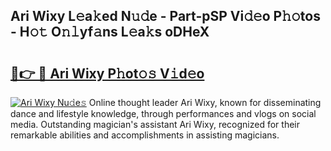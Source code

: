 ## Ari Wixy L𝚎a𝚔ed N𝚞𝚍e - Part-pSP Vi𝚍𝚎o P𝚑𝚘tos - H𝚘𝚝 O𝚗𝚕yf𝚊ns L𝚎a𝚔s oDHeX

# <h2><a href="http://kfb015i.oniu.top/?m=Ari+Wixy">🔗👉 🔴 Ari Wixy P𝚑ot𝚘𝚜 V𝚒d𝚎o</a></h2>

[![Ari Wixy Nu𝚍e𝚜](https://i.imgur.com/0qMVB7G.gif)](http://kfb015i.oniu.top/?m=Ari+Wixy)
Online thought leader Ari Wixy, known for disseminating dance and lifestyle knowledge, through performances and vlogs on social media. Outstanding magician's assistant Ari Wixy, recognized for their remarkable abilities and accomplishments in assisting magicians.  
